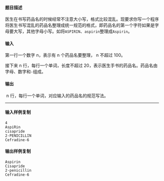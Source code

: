 #### 题目描述

医生在书写药品名的时候经常不注意大小写，格式比较混乱。现要求你写一个程序将医生书写混乱的药品名整理成统一规范的格式，即药品名的第一个字符如果是字母要大写，其他字母小写。如将`ASPIRIN`、`aspirin`整理成`Aspirin`。

#### 输入

第一行一个数字 n，表示有 n 个药品名要整理， n 不超过 100。

接下来 n 行，每行一个单词，长度不超过 20，表示医生手书的药品名。药品名由字母、数字和`-`组成。  

#### 输出

 n 行，每行一个单词，对应输入的药品名的规范写法。

___

#### 输入样例复制

```
4
AspiRin
cisapride
2-PENICILLIN
Cefradine-6
```

#### 输出样例复制

```
Aspirin
Cisapride
2-penicillin
Cefradine-6
```
